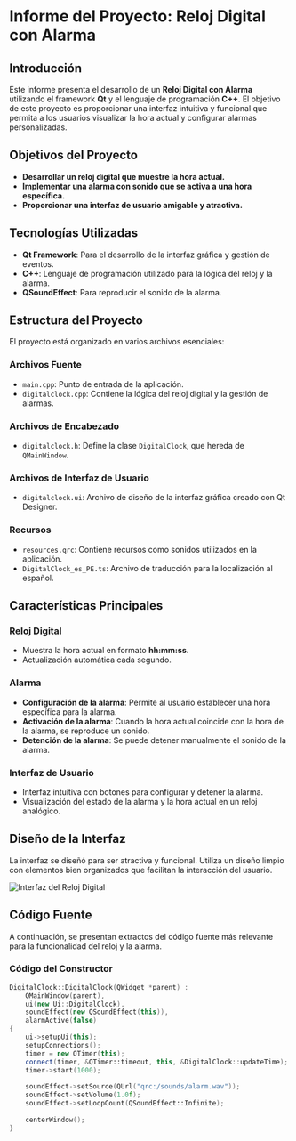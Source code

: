 # Informe del Proyecto: Reloj Digital con Alarma

## Introducción

Este informe presenta el desarrollo de un **Reloj Digital con Alarma** utilizando el framework **Qt** y el lenguaje de programación **C++**. El objetivo de este proyecto es proporcionar una interfaz intuitiva y funcional que permita a los usuarios visualizar la hora actual y configurar alarmas personalizadas.

## Objetivos del Proyecto

- **Desarrollar un reloj digital que muestre la hora actual.**
- **Implementar una alarma con sonido que se activa a una hora específica.**
- **Proporcionar una interfaz de usuario amigable y atractiva.**

## Tecnologías Utilizadas

- **Qt Framework**: Para el desarrollo de la interfaz gráfica y gestión de eventos.
- **C++**: Lenguaje de programación utilizado para la lógica del reloj y la alarma.
- **QSoundEffect**: Para reproducir el sonido de la alarma.

## Estructura del Proyecto

El proyecto está organizado en varios archivos esenciales:

### Archivos Fuente

- `main.cpp`: Punto de entrada de la aplicación.
- `digitalclock.cpp`: Contiene la lógica del reloj digital y la gestión de alarmas.

### Archivos de Encabezado

- `digitalclock.h`: Define la clase `DigitalClock`, que hereda de `QMainWindow`.

### Archivos de Interfaz de Usuario

- `digitalclock.ui`: Archivo de diseño de la interfaz gráfica creado con Qt Designer.

### Recursos

- `resources.qrc`: Contiene recursos como sonidos utilizados en la aplicación.
- `DigitalClock_es_PE.ts`: Archivo de traducción para la localización al español.

## Características Principales

### Reloj Digital

- Muestra la hora actual en formato **hh:mm:ss**.
- Actualización automática cada segundo.

### Alarma

- **Configuración de la alarma**: Permite al usuario establecer una hora específica para la alarma.
- **Activación de la alarma**: Cuando la hora actual coincide con la hora de la alarma, se reproduce un sonido.
- **Detención de la alarma**: Se puede detener manualmente el sonido de la alarma.

### Interfaz de Usuario

- Interfaz intuitiva con botones para configurar y detener la alarma.
- Visualización del estado de la alarma y la hora actual en un reloj analógico.

## Diseño de la Interfaz

La interfaz se diseñó para ser atractiva y funcional. Utiliza un diseño limpio con elementos bien organizados que facilitan la interacción del usuario.

![Interfaz del Reloj Digital](img/diseñodelreloj.png)

## Código Fuente

A continuación, se presentan extractos del código fuente más relevante para la funcionalidad del reloj y la alarma.

### Código del Constructor

```cpp
DigitalClock::DigitalClock(QWidget *parent) :
    QMainWindow(parent),
    ui(new Ui::DigitalClock),
    soundEffect(new QSoundEffect(this)),
    alarmActive(false)
{
    ui->setupUi(this);
    setupConnections();
    timer = new QTimer(this);
    connect(timer, &QTimer::timeout, this, &DigitalClock::updateTime);
    timer->start(1000);
    
    soundEffect->setSource(QUrl("qrc:/sounds/alarm.wav"));
    soundEffect->setVolume(1.0f);
    soundEffect->setLoopCount(QSoundEffect::Infinite);
    
    centerWindow();
}
